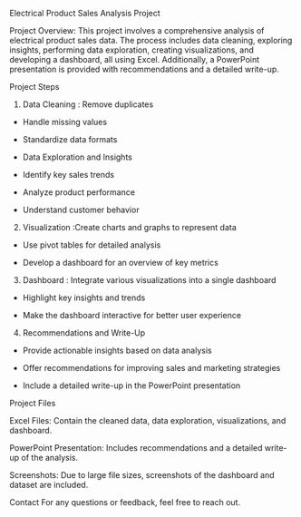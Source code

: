 Electrical Product Sales Analysis Project

Project Overview:
This project involves a comprehensive analysis of electrical product sales data. The process includes data cleaning, exploring insights, performing data exploration, creating visualizations, and developing a dashboard, all using Excel. Additionally, a PowerPoint presentation is provided with recommendations and a detailed write-up.


Project Steps

1. Data Cleaning : Remove duplicates

- Handle missing values

- Standardize data formats

- Data Exploration and Insights

- Identify key sales trends

- Analyze product performance

- Understand customer behavior





2. Visualization :Create charts and graphs to represent data
- Use pivot tables for detailed analysis

- Develop a dashboard for an overview of key metrics



3. Dashboard : Integrate various visualizations into a single dashboard

- Highlight key insights and trends

- Make the dashboard interactive for better user experience



4. Recommendations and Write-Up

- Provide actionable insights based on data analysis

- Offer recommendations for improving sales and marketing strategies

- Include a detailed write-up in the PowerPoint presentation


Project Files

Excel Files: Contain the cleaned data, data exploration, visualizations, and dashboard.


PowerPoint Presentation: Includes recommendations and a detailed write-up of the analysis.

Screenshots: Due to large file sizes, screenshots of the dashboard and dataset are included.


Contact
For any questions or feedback, feel free to reach out.
